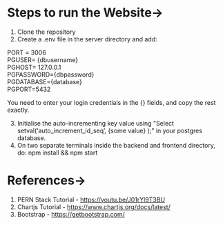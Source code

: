 # Steps to run the Website->
1) Clone the repository
2) Create a .env file in the server directory and add:
  
  PORT = 3006 <br/>
  PGUSER= {dbusername} <br/>
  PGHOST= 127.0.0.1 <br/>
  PGPASSWORD={dbpassword} <br/>
  PGDATABASE={database} <br/>
  PGPORT=5432 <br/>
  
  You need to enter your login credentials in the {} fields, and copy the rest exactly.

3) Initialise the auto-incrementing key value using "Select setval(‘auto_increment_id_seq’, {some value} );" in your postgres database.
4) On two separate terminals inside the backend and frontend directory, do: npm install && npm start


# References->
1) PERN Stack Tutorial - https://youtu.be/J01rYl9T3BU
2) Chartjs Tutorial - https://www.chartjs.org/docs/latest/
3) Bootstrap - https://getbootstrap.com/
